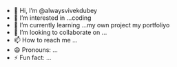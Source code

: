 - 👋 Hi, I’m @alwaysvivekdubey
- 👀 I’m interested in ...coding 
- 🌱 I’m currently learning ...my own project my portfoliyo
- 💞️ I’m looking to collaborate on ...
- 📫 How to reach me ...
- 😄 Pronouns: ...
- ⚡ Fun fact: ...

<!---
alwaysvivekdubey/alwaysvivekdubey is a ✨ special ✨ repository because its `README.md` (this file) appears on your GitHub profile.
You can click the Preview link to take a look at your changes.
--->
